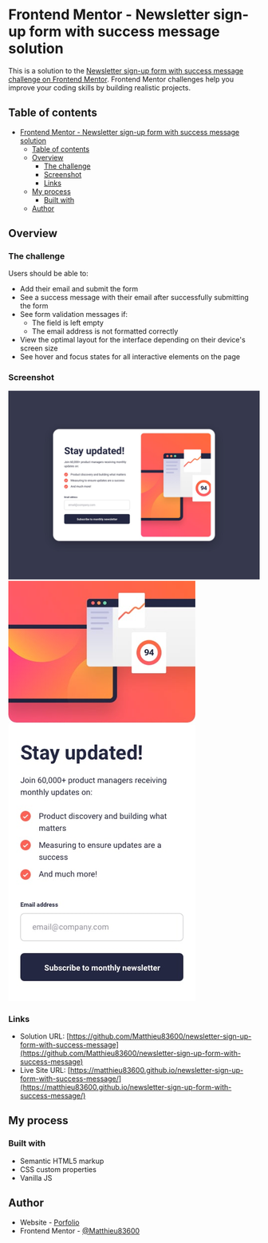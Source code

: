 # Frontend Mentor - Newsletter sign-up form with success message solution

This is a solution to the [Newsletter sign-up form with success message challenge on Frontend Mentor](https://www.frontendmentor.io/challenges/newsletter-signup-form-with-success-message-3FC1AZbNrv). Frontend Mentor challenges help you improve your coding skills by building realistic projects.

## Table of contents

- [Frontend Mentor - Newsletter sign-up form with success message solution](#frontend-mentor---newsletter-sign-up-form-with-success-message-solution)
  - [Table of contents](#table-of-contents)
  - [Overview](#overview)
    - [The challenge](#the-challenge)
    - [Screenshot](#screenshot)
    - [Links](#links)
  - [My process](#my-process)
    - [Built with](#built-with)
  - [Author](#author)

## Overview

### The challenge

Users should be able to:

- Add their email and submit the form
- See a success message with their email after successfully submitting the form
- See form validation messages if:
  - The field is left empty
  - The email address is not formatted correctly
- View the optimal layout for the interface depending on their device's screen size
- See hover and focus states for all interactive elements on the page

### Screenshot

![](./design/desktop-design.jpg)
![](./design/mobile-design.jpg)

### Links

- Solution URL: [https://github.com/Matthieu83600/newsletter-sign-up-form-with-success-message](https://github.com/Matthieu83600/newsletter-sign-up-form-with-success-message)
- Live Site URL: [https://matthieu83600.github.io/newsletter-sign-up-form-with-success-message/](https://matthieu83600.github.io/newsletter-sign-up-form-with-success-message/)

## My process

### Built with

- Semantic HTML5 markup
- CSS custom properties
- Vanilla JS

## Author

- Website - [Porfolio](https://matthieubonjour.dev)
- Frontend Mentor - [@Matthieu83600](https://www.frontendmentor.io/profile/Matthieu83600)
